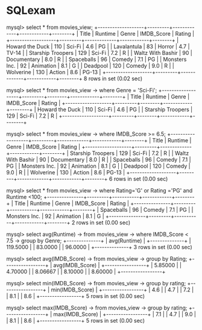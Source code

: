 # SQLexam

mysql> select * from movies_view;
+-------------------+---------+-------------+------------+--------+
| Title             | Runtime | Genre       | IMDB_Score | Rating |
+-------------------+---------+-------------+------------+--------+
| Howard the Duck   |     110 | Sci-Fi      |        4.6 | PG     |
| Lavalantula       |      83 | Horror      |        4.7 | TV-14  |
| Starship Troopers |     129 | Sci-Fi      |        7.2 | R      |
| Waltz With Bashir |      90 | Documentary |        8.0 | R      |
| Spaceballs        |      96 | Comedy      |        7.1 | PG     |
| Monsters Inc.     |      92 | Animation   |        8.1 | G      |
| Deadpool          |     120 | Comedy      |        9.0 | R      |
| Wolverine         |     130 | Action      |        8.6 | PG-13  |
+-------------------+---------+-------------+------------+--------+
8 rows in set (0.02 sec)

mysql> select * from movies_view
    -> where Genre = 'Sci-Fi';
+-------------------+---------+--------+------------+--------+
| Title             | Runtime | Genre  | IMDB_Score | Rating |
+-------------------+---------+--------+------------+--------+
| Howard the Duck   |     110 | Sci-Fi |        4.6 | PG     |
| Starship Troopers |     129 | Sci-Fi |        7.2 | R      |
+-------------------+---------+--------+------------+--------+


mysql> select * from movies_view
    -> where IMDB_Score >= 6.5;
+-------------------+---------+-------------+------------+--------+
| Title             | Runtime | Genre       | IMDB_Score | Rating |
+-------------------+---------+-------------+------------+--------+
| Starship Troopers |     129 | Sci-Fi      |        7.2 | R      |
| Waltz With Bashir |      90 | Documentary |        8.0 | R      |
| Spaceballs        |      96 | Comedy      |        7.1 | PG     |
| Monsters Inc.     |      92 | Animation   |        8.1 | G      |
| Deadpool          |     120 | Comedy      |        9.0 | R      |
| Wolverine         |     130 | Action      |        8.6 | PG-13  |
+-------------------+---------+-------------+------------+--------+
6 rows in set (0.00 sec)

mysql> select * from movies_view
    -> where Rating='G' or Rating ='PG' and Runtime <100;
+---------------+---------+-----------+------------+--------+
| Title         | Runtime | Genre     | IMDB_Score | Rating |
+---------------+---------+-----------+------------+--------+
| Spaceballs    |      96 | Comedy    |        7.1 | PG     |
| Monsters Inc. |      92 | Animation |        8.1 | G      |
+---------------+---------+-----------+------------+--------+
2 rows in set (0.00 sec)

mysql> select avg(Runtime)
    -> from movies_view
    -> where IMDB_Score < 7.5
    -> group by Genre;
+--------------+
| avg(Runtime) |
+--------------+
|     119.5000 |
|      83.0000 |
|      96.0000 |
+--------------+
3 rows in set (0.00 sec)

mysql> select avg(IMDB_Score)
    -> from movies_view
    -> group by Rating;
+-----------------+
| avg(IMDB_Score) |
+-----------------+
|         5.85000 |
|         4.70000 |
|         8.06667 |
|         8.10000 |
|         8.60000 |
+-----------------+

mysql> select min(IMDB_Score)
    -> from movies_view
    -> group by rating;
+-----------------+
| min(IMDB_Score) |
+-----------------+
|             4.6 |
|             4.7 |
|             7.2 |
|             8.1 |
|             8.6 |
+-----------------+
5 rows in set (0.00 sec)

mysql> select max(IMDB_Score)
    -> from movies_view
    -> group by rating;
+-----------------+
| max(IMDB_Score) |
+-----------------+
|             7.1 |
|             4.7 |
|             9.0 |
|             8.1 |
|             8.6 |
+-----------------+
5 rows in set (0.00 sec)
